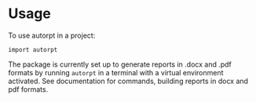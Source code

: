 # Usage

To use autorpt in a project:

```
import autorpt
```

The package is currently set up to generate reports in .docx and .pdf formats by running `autorpt` in a terminal with a virtual environment activated. See documentation for commands, building reports in docx and pdf formats.
